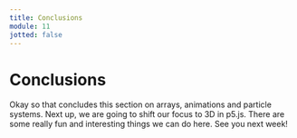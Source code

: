 ```yaml
---
title: Conclusions
module: 11
jotted: false
---
```


# Conclusions

Okay so that concludes this section on arrays, animations and particle systems.  Next up, we are going to shift our focus to 3D in p5.js.  There are some really fun and interesting things we can do here.  See you next week!
